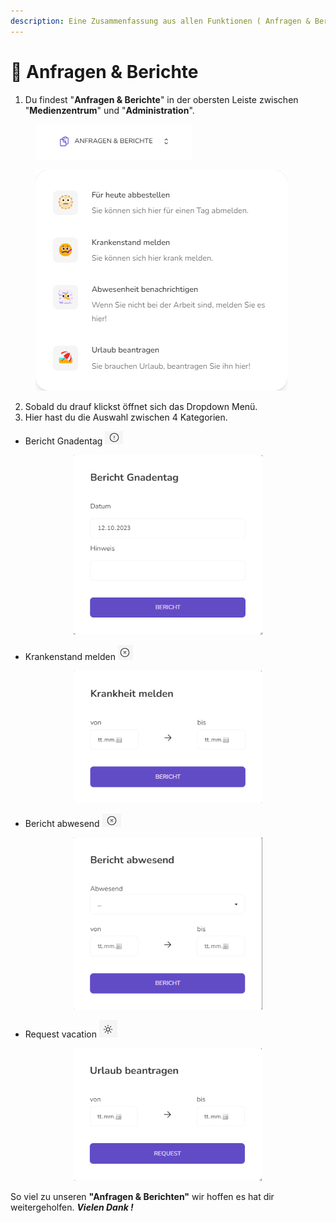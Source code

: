 ```yaml
---
description: Eine Zusammenfassung aus allen Funktionen ( Anfragen & Berichte)
---
```


# 📑 Anfragen & Berichte

1. Du findest "**Anfragen & Berichte**" in der obersten Leiste zwischen "**Medienzentrum**" und "**Administration**".

<figure><img src=".gitbook/assets/image (105).png" alt=""><figcaption></figcaption></figure>

<figure><img src=".gitbook/assets/Screenshot 2023-11-10 104520.png" alt=""><figcaption></figcaption></figure>

2. Sobald du drauf klickst öffnet sich das Dropdown Menü.
3. Hier hast du die Auswahl zwischen 4 Kategorien.

* Bericht Gnadentag ![](<.gitbook/assets/image (108).png>)

<div align="center">

<figure><img src=".gitbook/assets/image (112).png" alt="" width="302"><figcaption></figcaption></figure>

</div>

* Krankenstand melden ![](<.gitbook/assets/image (109).png>)

<div align="center">

<figure><img src=".gitbook/assets/image (113).png" alt="" width="300"><figcaption></figcaption></figure>

</div>

* Bericht abwesend ![](<.gitbook/assets/image (110).png>)

<div align="center">

<figure><img src=".gitbook/assets/image (114).png" alt="" width="302"><figcaption></figcaption></figure>

</div>

* Request vacation ![](<.gitbook/assets/image (111).png>)

<div align="center">

<figure><img src=".gitbook/assets/image (115).png" alt="" width="300"><figcaption></figcaption></figure>

</div>



So viel zu unseren **"Anfragen & Berichten"** wir hoffen es hat dir weitergeholfen. _**Vielen Dank !**_

